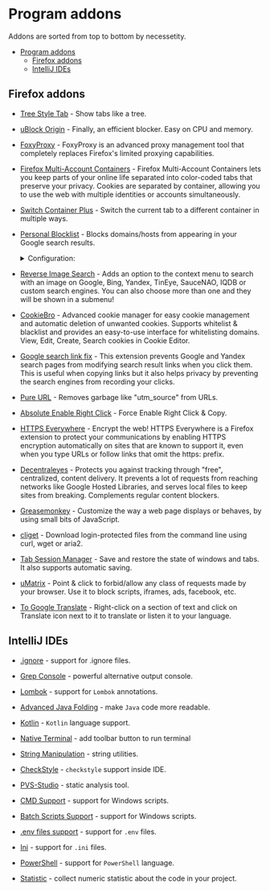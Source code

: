 # Program addons
Addons are sorted from top to bottom by necessetity.

- [Program addons](#program-addons)
  - [Firefox addons](#firefox-addons)
  - [IntelliJ IDEs](#intellij-ides)

## Firefox addons
* [Tree Style Tab](https://addons.mozilla.org/en-US/firefox/addon/tree-style-tab/) - Show tabs like a tree.

* [uBlock Origin](https://addons.mozilla.org/en-US/firefox/addon/ublock-origin/) - Finally, an efficient blocker. Easy on CPU and memory.

* [FoxyProxy](https://addons.mozilla.org/en-US/firefox/addon/foxyproxy-standard/) - FoxyProxy is an advanced proxy management tool that completely replaces Firefox's limited proxying capabilities.

* [Firefox Multi-Account Containers](https://addons.mozilla.org/en-US/firefox/addon/multi-account-containers/) - Firefox Multi-Account Containers lets you keep parts of your online life separated into color-coded tabs that preserve your privacy. Cookies are separated by container, allowing you to use the web with multiple identities or accounts simultaneously.

* [Switch Container Plus](https://addons.mozilla.org/en-US/firefox/addon/switch-container-plus/) - Switch the current tab to a different container in multiple ways.

* [Personal Blocklist](https://addons.mozilla.org/en-US/firefox/addon/personal-blocklist/) - Blocks domains/hosts from appearing in your Google search results.
    <details>
    <summary>Configuration:</summary>
    <p>

    ```sh
    coredump.guru
    coredump.ist
    coredump.one
    coredump.pt
    coredump.ro
    coredump.su
    coredump.tech
    coredump.uno
    devask.cz
    devask.gr
    devask.in
    devask.nl
    frageit.de
    itkerdes.com
    itproblemy.pl
    qaru.site
    ```

    </p>
    </details>

* [Reverse Image Search](https://addons.mozilla.org/en-US/firefox/addon/image-reverse-search/) - Adds an option to the context menu to search with an image on Google, Bing, Yandex, TinEye, SauceNAO, IQDB or custom search engines. You can also choose more than one and they will be shown in a submenu!

* [CookieBro](https://addons.mozilla.org/en-US/firefox/addon/cookiebro/) - Advanced cookie manager for easy cookie management and automatic deletion of unwanted cookies. Supports whitelist & blacklist and provides an easy-to-use interface for whitelisting domains. View, Edit, Create, Search cookies in Cookie Editor.

* [Google search link fix](https://addons.mozilla.org/en-US/firefox/addon/google-search-link-fix/) - This extension prevents Google and Yandex search pages from modifying search result links when you click them. This is useful when copying links but it also helps privacy by preventing the search engines from recording your clicks.

* [Pure URL](https://addons.mozilla.org/en-US/firefox/addon/pure-url/) - Removes garbage like "utm_source" from URLs.

* [Absolute Enable Right Click](https://addons.mozilla.org/en-US/firefox/addon/absolute-enable-right-click/) - Force Enable Right Click & Copy.

* [HTTPS Everywhere](https://addons.mozilla.org/en-US/firefox/addon/https-everywhere/) - Encrypt the web! HTTPS Everywhere is a Firefox extension to protect your communications by enabling HTTPS encryption automatically on sites that are known to support it, even when you type URLs or follow links that omit the https: prefix.

* [Decentraleyes](https://addons.mozilla.org/en-US/firefox/addon/decentraleyes/) - Protects you against tracking through "free", centralized, content delivery. It prevents a lot of requests from reaching networks like Google Hosted Libraries, and serves local files to keep sites from breaking. Complements regular content blockers.

* [Greasemonkey](https://addons.mozilla.org/en-US/firefox/addon/greasemonkey/) - Customize the way a web page displays or behaves, by using small bits of JavaScript.

* [cliget](https://addons.mozilla.org/en-US/firefox/addon/cliget/) - Download login-protected files from the command line using curl, wget or aria2.

* [Tab Session Manager](https://addons.mozilla.org/en-US/firefox/addon/tab-session-manager/) - Save and restore the state of windows and tabs. It also supports automatic saving.

* [uMatrix](https://addons.mozilla.org/en-US/firefox/addon/umatrix/) - Point & click to forbid/allow any class of requests made by your browser. Use it to block scripts, iframes, ads, facebook, etc.

* [To Google Translate](https://addons.mozilla.org/en-US/firefox/addon/to-google-translate/) - Right-click on a section of text and click on Translate icon next to it to translate or listen it to your language.

## IntelliJ IDEs
* [.ignore](https://plugins.jetbrains.com/plugin/7495--ignore) - support for .ignore files.

* [Grep Console](https://plugins.jetbrains.com/plugin/7125-grep-console) - powerful alternative output console.

* [Lombok](https://plugins.jetbrains.com/plugin/6317-lombok) - support for `Lombok` annotations.

* [Advanced Java Folding](https://plugins.jetbrains.com/plugin/9320-advanced-java-folding) - make `Java` code more readable.

* [Kotlin](https://plugins.jetbrains.com/plugin/6954-kotlin) - `Kotlin` language support.

* [Native Terminal](https://plugins.jetbrains.com/plugin/9966-native-terminal) - add toolbar button to run terminal

* [String Manipulation](https://plugins.jetbrains.com/plugin/2162-string-manipulation) - string utilities.

* [CheckStyle](https://plugins.jetbrains.com/plugin/1065-checkstyle-idea) - `checkstyle` support inside IDE.

* [PVS-Studio](https://plugins.jetbrains.com/plugin/12263-pvs-studio) - static analysis tool.

* [CMD Support](https://plugins.jetbrains.com/plugin/5834-cmd-support) - support for Windows scripts.

* [Batch Scripts Support](https://plugins.jetbrains.com/plugin/265-batch-scripts-support) - support for Windows scripts.

* [.​env files support](https://plugins.jetbrains.com/plugin/9525--env-files-support) - support for `.env` files.

* [Ini](https://plugins.jetbrains.com/plugin/6981-ini) - support for `.ini` files.

* [PowerShell](https://plugins.jetbrains.com/plugin/10249-powershell) - support for `PowerShell` language.

* [Statistic](https://plugins.jetbrains.com/plugin/4509-statistic) - collect numeric statistic about the code in your project.
